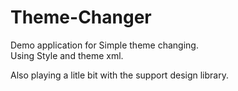 # Theme-Changer
Demo application for Simple theme changing. </br>
Using Style and theme xml.

Also playing a litle bit with the support design library.
